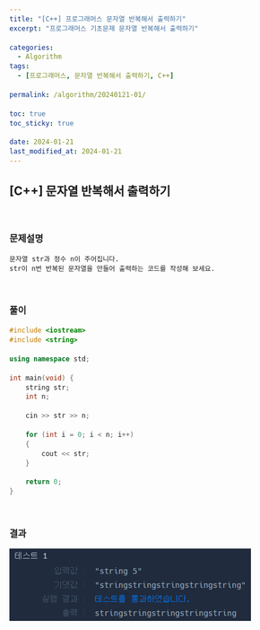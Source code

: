 ```yaml
---
title: "[C++] 프로그래머스 문자열 반복해서 출력하기"
excerpt: "프로그래머스 기초문제 문자열 반복해서 출력하기"

categories:
  - Algorithm
tags:
  - [프로그래머스, 문자열 반복해서 출력하기, C++]

permalink: /algorithm/20240121-01/

toc: true
toc_sticky: true

date: 2024-01-21
last_modified_at: 2024-01-21
---
```


## [C++] 문자열 반복해서 출력하기

<br/>

### 문제설명

    문자열 str과 정수 n이 주어집니다.
    str이 n번 반복된 문자열을 만들어 출력하는 코드를 작성해 보세요.

<br/>

### 풀이

```cpp
#include <iostream>
#include <string>

using namespace std;

int main(void) {
    string str;
    int n;
    
    cin >> str >> n;
    
    for (int i = 0; i < n; i++)
    {
        cout << str;
    }
    
    return 0;
}
```

<br/>

### 결과
![코드 실행결과](/assets/images/posts_img/20240121-01/001.png "코드 실행결과")